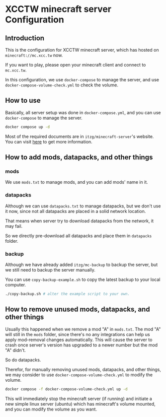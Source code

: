 # XCCTW minecraft server Configuration

## Introduction

This is the configuration for XCCTW minecraft server, which has hosted on `minecraft://mc.xcc.tw` now.

If you want to play, please open your minecraft client and connect to `mc.xcc.tw`.

In this configuration, we use `docker-compose` to manage the server, and use `docker-compose-volume-check.yml` to check the volume.

## How to use

Basically, all server setup was done in `docker-compose.yml`, and you can use `docker-compose` to manage the server.

```bash
docker compose up -d
```

Most of the required documents are in `itzg/minecraft-server`'s website.
You can visit [here](https://docker-minecraft-server.readthedocs.io/) to get more information.

## How to add mods, datapacks, and other things

### mods

We use `mods.txt` to manage mods, and you can add mods' name in it.

### datapacks

Although we can use `datapacks.txt` to manage datapacks, but we don't use it now, since not all datapacks are placed in a solid network location.

That means when server try to download datapacks from the network, it may fail.

So we directly pre-download all datapacks and place them in `datapacks` folder.

### backup

Although we have already added `itzg/mc-backup` to backup the server, but we still need to backup the server manually.

You can use `copy-backup-example.sh` to copy the latest backup to your local computer.

```bash
./copy-backup.sh # alter the example script to your own.
```

## How to remove unused mods, datapacks, and other things

Usually this happened when we remove a mod "A" in `mods.txt`. The mod "A" will still in the `mods` folder, since there's no any integrations can help us apply mod-removal changes automatically. This will cause the server to crash once server's version has upgraded to a newer number but the mod "A" didn't.

So do datapacks.

Therefor, for manually removing unused mods, datapacks, and other things, we may consider to use `docker-compose-volume-check.yml` to modify the volume.

```bash
docker compose -f docker-compose-volume-check.yml up -d
```

This will immediately stop the minecraft server (if running) and initiate a new simple linux server (ubuntu) which has minecraft's volume mounted, and you can modify the volume as you want.
